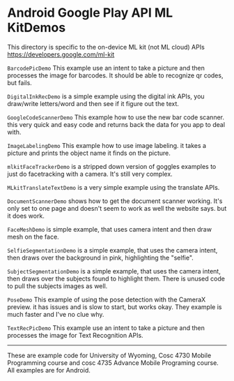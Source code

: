 # Android Google Play API ML KitDemos

This directory is specific to the on-device ML kit (not ML cloud) APIs  https://developers.google.com/ml-kit

`BarcodePicDemo` This example use an intent to take a picture and then processes the image for barcodes.  It should be able to recognize qr codes, but fails.

`DigitalInkRecDemo` is a simple example using the digital ink APIs, you draw/write letters/word and then see if it figure out the text.

`GoogleCodeScannerDemo` This example how to use the new bar code scanner.  this very quick and easy code and returns back the data  for you app to deal with.

`ImageLabelingDemo` This example how to use image labeling. it takes a picture and prints the object name it finds on the picture.

`mlkitFaceTrackerDemo` is a stripped down version of goggles examples to just do facetracking with a camera.  It's still very complex.

`MLkitTranslateTextDemo` is a very simple example using the translate APIs.

`DocumentScannerDemo` shows how to get the document scanner working. It's only set to one page and doesn't seem to work as well the website says.  but it does work.

`FaceMeshDemo` is simple example, that uses camera intent and then draw mesh on the face.  

`SelfieSegmentationDemo` is a simple example, that uses the camera intent, then draws over the background in pink, highlighting the "selfie".

`SubjectSegmentationDemo` is a simple example, that uses the camera intent, then draws over the subjects found to highlight them.  There is unused code to pull the subjects images as well.

`PoseDemo` This example of using the pose detection with the CameraX preview.  it has issues and is slow to start, but works okay.  They example is much faster and I've no clue why.

`TextRecPicDemo` This example use an intent to take a picture and then processes the image for Text Recognition APIs.

---

These are example code for University of Wyoming, Cosc 4730 Mobile Programming course and cosc 4735 Advance Mobile Programing course. 
All examples are for Android.

